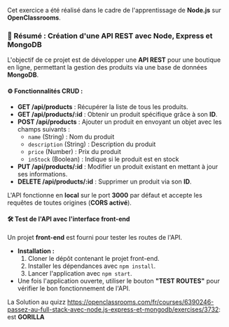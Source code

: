 Cet exercice a été réalisé dans le cadre de l'apprentissage de **Node.js** sur **OpenClassrooms**.  

### 📌 Résumé : Création d'une API REST avec Node, Express et MongoDB  

L'objectif de ce projet est de développer une **API REST** pour une boutique en ligne, permettant la gestion des produits via une base de données **MongoDB**.  

#### ⚙️ Fonctionnalités CRUD :  
- **GET /api/products** : Récupérer la liste de tous les produits.  
- **GET /api/products/:id** : Obtenir un produit spécifique grâce à son **ID**.  
- **POST /api/products** : Ajouter un produit en envoyant un objet avec les champs suivants :  
  - `name` (String) : Nom du produit  
  - `description` (String) : Description du produit  
  - `price` (Number) : Prix du produit  
  - `inStock` (Boolean) : Indique si le produit est en stock  
- **PUT /api/products/:id** : Modifier un produit existant en mettant à jour ses informations.  
- **DELETE /api/products/:id** : Supprimer un produit via son **ID**.  

L'API fonctionne en **local** sur le port **3000** par défaut et accepte les requêtes de toutes origines (**CORS activé**).  

#### 🛠️ Test de l'API avec l'interface front-end  
Un projet **front-end** est fourni pour tester les routes de l'API.  
- **Installation :**  
  1. Cloner le dépôt contenant le projet front-end.  
  2. Installer les dépendances avec `npm install`.  
  3. Lancer l'application avec `npm start`.  
- Une fois l'application ouverte, utiliser le bouton **"TEST ROUTES"** pour vérifier le bon fonctionnement de l'API.

La Solution au quizz https://openclassrooms.com/fr/courses/6390246-passez-au-full-stack-avec-node.js-express-et-mongodb/exercises/3732: est **GORILLA**  
